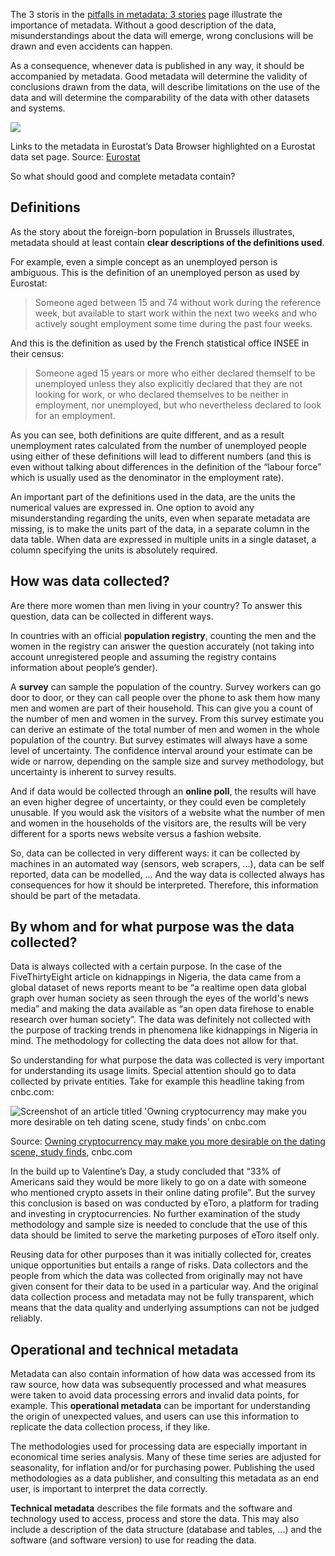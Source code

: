 The 3 storis in the <span class='internal-link'>[pitfalls in metadata: 3 stories](pitfalls-in-metadata-3-stories)</span> page illustrate the importance of metadata. Without a good description of the data, misunderstandings about the data will emerge, wrong conclusions will be drawn and even accidents can happen.

As a consequence, whenever data is published in any way, it should be accompanied by metadata. Good metadata will determine the validity of conclusions drawn from the data, will describe limitations on the use of the data and will determine the comparability of the data with other datasets and systems.

![ ](Pitfalls%20in%20metadata%203877fd81800c4080bf3c917e31a308a9/eurostat-metadata.png)

Links to the metadata in Eurostat’s Data Browser highlighted on a Eurostat data set page. Source: [Eurostat](https://ec.europa.eu/eurostat/databrowser/view/migr_imm12prv/default/table?lang=en)

So what should good and complete metadata contain?

## Definitions

As the story about the foreign-born population in Brussels illustrates, metadata should at least contain **clear descriptions of the definitions used**.

For example, even a simple concept as an unemployed person is ambiguous. This is the definition of an unemployed person as used by Eurostat:

> Someone aged between 15 and 74 without work during the reference week, but available to start work within the next two weeks and who actively sought employment some time during the past four weeks.
> 

And this is the definition as used by the French statistical office INSEE in their census:

> Someone aged 15 years or more who either declared themself to be unemployed unless they also explicitly declared that they are not looking for work, or who declared themselves to be neither in employment, nor unemployed, but who nevertheless declared to look for an employment.
> 

As you can see, both definitions are quite different, and as a result unemployment rates calculated from the number of unemployed people using either of these definitions will lead to different numbers (and this is even without talking about differences in the definition of the “labour force” which is usually used as the denominator in the employment rate).

An important part of the definitions used in the data, are the units the numerical values are expressed in. One option to avoid any misunderstanding regarding the units, even when separate metadata are missing, is to make the units part of the data, in a separate column in the data table. When data are expressed in multiple units in a single dataset, a column specifying the units is absolutely required.

## How was data collected?

Are there more women than men living in your country? To answer this question, data can be collected in different ways.

In countries with an official **population registry**, counting the men and the women in the registry can answer the question accurately (not taking into account unregistered people and assuming the registry contains information about people’s gender).

A **survey** can sample the population of the country. Survey workers can go door to door, or they can call people over the phone to ask them how many men and women are part of their household. This can give you a count of the number of men and women in the survey. From this survey estimate you can derive an estimate of the total number of men and women in the whole population of the country. But survey estimates will always have a some level of uncertainty. The confidence interval around your estimate can be wide or narrow, depending on the sample size and survey methodology, but uncertainty is inherent to survey results.

And if data would be collected through an **online poll**, the results will have an even higher degree of uncertainty, or they could even be completely unusable. If you would ask the visitors of a website what the number of men and women in the households of the visitors are, the results will be very different for a sports news website versus a fashion website.

So, data can be collected in very different ways: it can be collected by machines in an automated way (sensors, web scrapers, ...), data can be self reported, data can be modelled, ... And the way data is collected always has consequences for how it should be interpreted. Therefore, this information should be part of the metadata.

## By whom and for what purpose was the data collected?

Data is always collected with a certain purpose. In the case of the FiveThirtyEight article on kidnappings in Nigeria, the data came from a global dataset of news reports meant to be “a realtime open data global graph over human society as seen through the eyes of the world's news media” and making the data available as “an open data firehose to enable research over human society”. The data was definitely not collected with the purpose of  tracking trends in phenomena like kidnappings in Nigeria in mind. The methodology for collecting the data does not allow for that.

So understanding for what purpose the data was collected is very important for understanding its usage limits. Special attention should go to data collected by private entities. Take for example this headline taking from cnbc.com:

![Screenshot of an article titled 'Owning cryptocurrency may make you more desirable on teh dating scene, study finds' on cnbc.com](Pitfalls%20in%20metadata%203877fd81800c4080bf3c917e31a308a9/cnbc-crypto.png)

Source: [Owning cryptocurrency may make you more desirable on the dating scene, study finds](https://www.cnbc.com/2022/02/03/owning-crypto-may-make-you-more-desirable-on-the-dating-scene-study-finds.html), cnbc.com

In the build up to Valentine’s Day, a study concluded that “33% of Americans said they would be more likely to go on a date with someone who mentioned crypto assets in their online dating profile”. But the survey this conclusion is based on was conducted by eToro, a platform for trading and investing in cryptocurrencies. No further examination of the study methodology and sample size is needed to conclude that the use of this data should be limited to serve the marketing purposes of eToro itself only.

Reusing data for other purposes than it was initially collected for, creates unique opportunities but entails a range of risks. Data collectors and the people from which the data was collected from originally may not have given consent for their data to be used in a particular way. And the original data collection process and metadata may not be fully transparent, which means that the data quality and underlying assumptions can not be judged reliably.

## Operational and technical metadata

Metadata can also contain information of how data was accessed from its raw source, how data was subsequently processed and what measures were taken to avoid data processing errors and invalid data points, for example. This **operational metadata** can be important for understanding the origin of unexpected values, and users can use this information to replicate the data collection process, if they like.

The methodologies used for processing data are especially important in economical time series analysis. Many of these time series are adjusted for seasonality, for inflation and/or for purchasing power. Publishing the used methodologies as a data publisher, and consulting this metadata as an end user, is important to interpret the data correctly.

**Technical metadata** describes the file formats and the software and technology used to access, process and store the data. This may also include a description of the data structure (database and tables, ...) and the software (and software version) to use for reading the data.